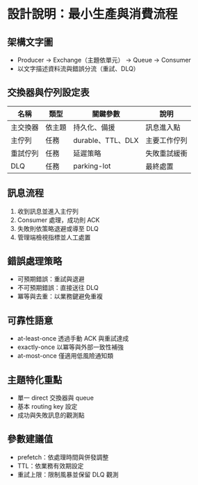# 設計說明：最小生產與消費流程

## 架構文字圖
- Producer → Exchange（主題依單元） → Queue → Consumer
- 以文字描述資料流與錯誤分流（重試、DLQ）

## 交換器與佇列設定表
| 名稱 | 類型 | 關鍵參數 | 說明 |
|---|---|---|---|
| 主交換器 | 依主題 | 持久化、備援 | 訊息進入點 |
| 主佇列 | 任務 | durable、TTL、DLX | 主要工作佇列 |
| 重試佇列 | 任務 | 延遲策略 | 失敗重試緩衝 |
| DLQ | 任務 | parking-lot | 最終處置 |

## 訊息流程
1. 收到訊息並進入主佇列
2. Consumer 處理，成功則 ACK
3. 失敗則依策略退避或導至 DLQ
4. 管理端檢視指標並人工處置

## 錯誤處理策略
- 可預期錯誤：重試與退避
- 不可預期錯誤：直接送往 DLQ
- 冪等與去重：以業務鍵避免重複

## 可靠性語意
- at-least-once 透過手動 ACK 與重試達成
- exactly-once 以冪等與外部一致性補強
- at-most-once 僅適用低風險通知類

## 主題特化重點
- 單一 direct 交換器與 queue
- 基本 routing key 設定
- 成功與失敗訊息的觀測點

## 參數建議值
- prefetch：依處理時間與併發調整
- TTL：依業務有效期設定
- 重試上限：限制風暴並保留 DLQ 觀測
